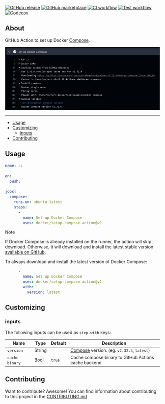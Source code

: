 [![GitHub release](https://img.shields.io/github/release/docker/setup-compose-action.svg?style=flat-square)](https://github.com/docker/setup-compose-action/releases/latest)
[![GitHub marketplace](https://img.shields.io/badge/marketplace-docker--setup--compose-blue?logo=github&style=flat-square)](https://github.com/marketplace/actions/docker-setup-compose)
[![CI workflow](https://img.shields.io/github/actions/workflow/status/docker/setup-compose-action/ci.yml?label=ci&logo=github&style=flat-square)](https://github.com/docker/setup-compose-action/actions?workflow=ci)
[![Test workflow](https://img.shields.io/github/actions/workflow/status/docker/setup-compose-action/test.yml?label=test&logo=github&style=flat-square)](https://github.com/docker/setup-compose-action/actions?workflow=test)
[![Codecov](https://img.shields.io/codecov/c/github/docker/setup-compose-action?logo=codecov&style=flat-square)](https://codecov.io/gh/docker/setup-compose-action)

## About

GitHub Action to set up Docker [Compose](https://github.com/docker/compose).

![Screenshot](.github/setup-compose-action.png)

___

* [Usage](#usage)
* [Customizing](#customizing)
  * [inputs](#inputs)
* [Contributing](#contributing)

## Usage

```yaml
name: ci

on:
  push:

jobs:
  compose:
    runs-on: ubuntu-latest
    steps:
      -
        name: Set up Docker Compose
        uses: docker/setup-compose-action@v1
```

> [!NOTE]
> If Docker Compose is already installed on the runner, the action will skip
> download. Otherwise, it will download and install the latest stable version
> [available on GitHub](https://github.com/docker/compose/releases/latest).

To always download and install the latest version of Docker Compose:

```yaml
      -
        name: Set up Docker Compose
        uses: docker/setup-compose-action@v1
        with:
          version: latest
```

## Customizing

### inputs

The following inputs can be used as `step.with` keys:

| Name           | Type   | Default | Description                                                                     |
|----------------|--------|---------|---------------------------------------------------------------------------------|
| `version`      | String |         | [Compose](https://github.com/docker/compose) version. (eg. `v2.32.4`, `latest`) |
| `cache-binary` | Bool   | `true`  | Cache compose binary to GitHub Actions cache backend                            |

## Contributing

Want to contribute? Awesome! You can find information about contributing to
this project in the [CONTRIBUTING.md](/.github/CONTRIBUTING.md)
